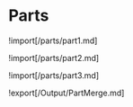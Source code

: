# Parts

!import[/parts/part1.md]

!import[/parts/part2.md]

!import[/parts/part3.md]

!export[/Output/PartMerge.md]